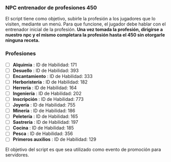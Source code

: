 ### NPC entrenador de profesiones 450

El script tiene como objetivo, subirle la profesión a los jugadores que lo visiten, mediante un menú. Para que funcione, el jugador debe hablar con el entrenador inicial de la profesión. **Una vez tomada la profesión, dirigirse a nuestro npc y el mismo completara la profesión hasta el 450 sin otorgarle ninguna receta.**

### Profesiones

- [ ] **Alquimia** : ID de Habilidad: 171
- [ ] **Desuello** : ID de Habilidad: 393
- [ ] **Encantamiento** : ID de Habilidad: 333
- [ ] **Herboristería** : ID de Habilidad: 182
- [ ] **Herrería** : ID de Habilidad: 164
- [ ] **Ingeniería** : ID de Habilidad: 202
- [ ] **Inscripción** : ID de Habilidad: 773
- [ ] **Joyería** : ID de Habilidad: 755
- [ ] **Minería** : ID de Habilidad: 186
- [ ] **Peletería** : ID de Habilidad: 165
- [ ] **Sastrería** : ID de Habilidad: 197
- [ ] **Cocina** : ID de Habilidad: 185
- [ ] **Pesca** : ID de Habilidad: 356
- [ ] **Primeros auxilios** : ID de Habilidad: 129

El objetivo del script es que sea utilizado como evento de promoción para servidores.
